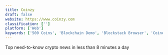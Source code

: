 ```yaml
---
title: Coinzy
draft: false 
website: https://www.coinzy.com
classification: ['']
platform: ['Web']
keywords: ['500 Coins', 'Blockchain Demo', 'Blockstack Browser', 'Coined', 'Coinmeme', 'Cryptagon', 'Crypto100', 'CryptoBuzz', 'CryptoControl', 'CryptoTrend', 'Explain Me Please', 'SIGNALS']
---
```

Top need-to-know crypto news in less than 8 minutes a day